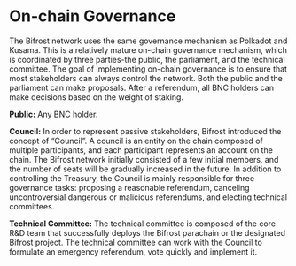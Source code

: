# On-chain Governance

The Bifrost network uses the same governance mechanism as Polkadot and Kusama. This is a relatively mature on-chain governance mechanism, which is coordinated by three parties-the public, the parliament, and the technical committee. The goal of implementing on-chain governance is to ensure that most stakeholders can always control the network. Both the public and the parliament can make proposals. After a referendum, all BNC holders can make decisions based on the weight of staking. 

**Public:** Any BNC holder. 

**Council:** In order to represent passive stakeholders, Bifrost introduced the concept of “Council”. A council is an entity on the chain composed of multiple participants, and each participant represents an account on the chain. The Bifrost network initially consisted of a few initial members, and the number of seats will be gradually increased in the future. In addition to controlling the Treasury, the Council  is mainly responsible for three governance tasks: proposing a reasonable referendum, canceling uncontroversial dangerous or malicious referendums, and electing technical committees. 

**Technical Committee:** The technical committee is composed of the core R&D team that successfully deploys the Bifrost parachain or the designated Bifrost project. The technical committee can work with the Council to formulate an emergency referendum, vote quickly and implement it.


